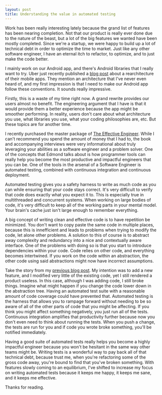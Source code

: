 ```yaml
---
layout: post
title: Understanding the value in automated testing
---
```


Work has been really interesting lately because the grand list of features has been nearing completion. Not that our product is really ever done due to the nature of the beast, but a lot of the big features we wanted have been mostly completed. Since we're a startup, we were happy to build up a lot of technical debt in order to optimize the time to market. Just like any other software engineer, I have an eternal itch to refactor, to optimize, and to just make the code better.

I mainly work on our Android app, and there's Android libraries that I really want to try. Uber just recently published a [blog post](https://eng.uber.com/new-rider-app/) about a rearchitecture of their mobile apps. They mention an architecture that I've never even heard of, and my first impression is that I need to make our Android app follow these conventions. It sounds really impressive.

Firstly, this is a waste of my time right now. A grand rewrite provides our users almost no benefit. The engineering argument that I have is that it would provide them a better experience because the app might be smoother performing. In reality, users don't care about what architecture you use, what libraries you use, what your coding philosophies are, etc. But these topics are for another time.

I recently purchased the master package of [The Effective Engineer](http://www.theeffectiveengineer.com/about). While I can't recommend you spend the amount of money that I had to, the book and accompanying interviews were very informational about truly leveraging your abilities as a software engineer and a problem solver. One of the concepts that Edmond talks about is how programmer tools can really help you become the most productive and impactful engineers that you can be. One of the tools in the arsenal of a Software Engineer is automated testing, combined with continuous integration and continuous deployment.

Automated testing gives you a safety harness to write as much code as you can while ensuring that your code stays correct. It's very difficult to verify that code does exactly what you expect it to. This is especially true in multithreaded and concurrent systems. When working on large bodies of code, it's very difficult to keep all of the working parts in your mental model. Your brain's cache just isn't large enough to remember everything.

A big concept of writing clean and effective code is to have repetition be minimized. You don't want to copy paste the same code in multiple places, because this is innefficient and leads to problems when trying to modify the code, let alone other problems. A solution to this of course is to abstract away complexity and redundancy into a nice and contextually aware interface. One of the problems with doing so is that you start to introduce dependencies within your code. Code relies on other code, and everything becomes intertwined. If you work on the code within an abstraction, the other code using said abstractions might now have incorrect assumptions.

Take the story from my [previous blog post](http://aaronbatilo.io/blog/being-aware-of-default-values). My intention was to add a new feature, and I modified very little of the existing code, yet I still rendered a product useless. In this case, although I was adding code, I still broke things. Imagine what might happen if you change the code lower down in the abstraction tree. Having an automated test suite with a reasonable amount of code coverage could have prevented that. Automated testing is the harness that allows you to rampage forward without needing to be so aware of all of the other parts of code that you might be affecting. If you think you might affect something negatively, you just run all of the tests. Continuous integration amplifies that productivity further because now you don't even need to think about running the tests. When you push a change, the tests are run for you and if code you wrote broke something, you'll be notified immediately.

Having a good suite of automated tests really helps you become a highly impactful engineer because you won't be hesitant in the same way other teams might be. Writing tests is a wonderful way to pay back all of that technical debt, because trust me, when you're refactoring some of the gross code away, you're bound to find that you've broken something. With features slowly coming to an equilibrium, I've shifted to increase my focus on writing automated tests because it keeps me happy, it keeps me sane, and it keeps me effective.

Thanks for reading.
